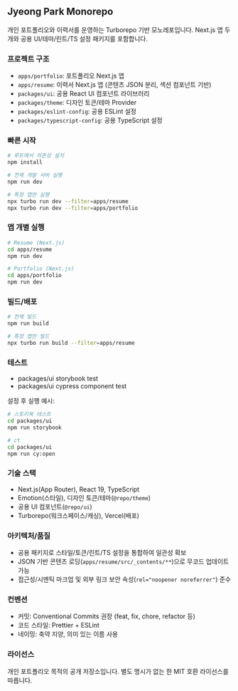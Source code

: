 ## Jyeong Park Monorepo

개인 포트폴리오와 이력서를 운영하는 Turborepo 기반 모노레포입니다. Next.js 앱 두 개와 공용 UI/테마/린트/TS 설정 패키지를 포함합니다.

### 프로젝트 구조

- `apps/portfolio`: 포트폴리오 Next.js 앱
- `apps/resume`: 이력서 Next.js 앱 (콘텐츠 JSON 분리, 섹션 컴포넌트 기반)
- `packages/ui`: 공용 React UI 컴포넌트 라이브러리
- `packages/theme`: 디자인 토큰/테마 Provider
- `packages/eslint-config`: 공용 ESLint 설정
- `packages/typescript-config`: 공용 TypeScript 설정

### 빠른 시작

```bash
# 루트에서 의존성 설치
npm install

# 전체 개발 서버 실행
npm run dev

# 특정 앱만 실행
npx turbo run dev --filter=apps/resume
npx turbo run dev --filter=apps/portfolio
```

### 앱 개별 실행

```bash
# Resume (Next.js)
cd apps/resume
npm run dev

# Portfolio (Next.js)
cd apps/portfolio
npm run dev
```

### 빌드/배포

```bash
# 전체 빌드
npm run build

# 특정 앱만 빌드
npx turbo run build --filter=apps/resume
```

### 테스트

- packages/ui storybook test
- packages/ui cypress component test

설정 후 실행 예시:

```bash
# 스토리북 테스트
cd packages/ui
npm run storybook

# ct
cd packages/ui
npm run cy:open
```

### 기술 스택

- Next.js(App Router), React 19, TypeScript
- Emotion(스타일), 디자인 토큰/테마(`@repo/theme`)
- 공용 UI 컴포넌트(`@repo/ui`)
- Turborepo(워크스페이스/캐싱), Vercel(배포)

### 아키텍처/품질

- 공용 패키지로 스타일/토큰/린트/TS 설정을 통합하여 일관성 확보
- JSON 기반 콘텐츠 로딩(`apps/resume/src/_contents/**`)으로 무코드 업데이트 가능
- 접근성/시멘틱 마크업 및 외부 링크 보안 속성(`rel="noopener noreferrer"`) 준수

### 컨벤션

- 커밋: Conventional Commits 권장 (feat, fix, chore, refactor 등)
- 코드 스타일: Prettier + ESLint
- 네이밍: 축약 지양, 의미 있는 이름 사용

### 라이선스

개인 포트폴리오 목적의 공개 저장소입니다. 별도 명시가 없는 한 MIT 호환 라이선스를 따릅니다.
